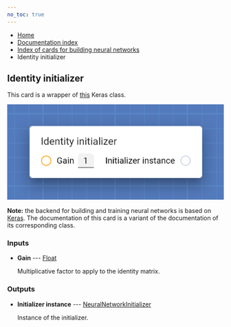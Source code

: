 ```yaml
---
no_toc: true
---
```


<ul class="breadcrumb">
    <li><a href="">Home</a></li>
    <li><a href="documentation">Documentation index</a></li>
    <li><a href="neural_network_cards/">Index of cards for building neural networks</a></li>
    <li>Identity initializer</li>
</ul>

## Identity initializer

This card is a wrapper of [this](https://keras.io/api/layers/initializers/#identity-class) Keras class.

!["Identity initializer" card](assets/img/neural_network_cards/initializer_Identity.png)

**Note:** the backend for building and training neural networks is based on [Keras](https://keras.io/). The documentation of this card is a variant of the documentation of its corresponding class.


### Inputs


* **Gain** --- [Float](types/Float)

  Multiplicative factor to apply to the identity matrix.





### Outputs


* **Initializer instance** --- [NeuralNetworkInitializer](types/NeuralNetworkInitializer)

  Instance of the initializer.




